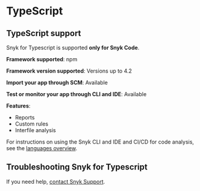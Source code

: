 # TypeScript

## TypeScript support

Snyk for Typescript is supported **only for Snyk Code**.

**Framework supported**: npm

**Framework version supported**: Versions up to 4.2

**Import your app through SCM**: Available

**Test or monitor your app through CLI and IDE**: Available

**Features**:

* Reports
* Custom rules
* Interfile analysis

For instructions on using the Snyk CLI and IDE and CI/CD for code analysis, see the [languages overview](./).

## Troubleshooting Snyk for Typescript <a href="#troubleshooting" id="troubleshooting"></a>

If you need help, [contact Snyk Support](https://support.snyk.io/hc/en-us).
